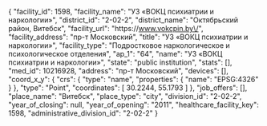 {
    "facility_id": 1598,
    "facility_name": "УЗ «ВОКЦ психиатрии и наркологии»",
    "district_id": "2-02-2",
    "district_name": "Октябрьский район, Витебск",
    "facility_url": "https:\/\/www.vokcpin.by\/",
    "facility_address": "пр-т Московский",
    "title": "УЗ «ВОКЦ психиатрии и наркологии»",
    "facility_type": "Подростковое наркологическое и психологическое отделения",
    "ap_1": "64",
    "name": "УЗ «ВОКЦ психиатрии и наркологии»",
    "state": "public institution",
    "stats": [],
    "med_id": 10216928,
    "address": "пр-т Московский",
    "devices": [],
    "coord_x_y": {
        "crs": {
            "type": "name",
            "properties": {
                "name": "EPSG:4326"
            }
        },
        "type": "Point",
        "coordinates": [
            30.2244,
            55.1793
        ]
    },
    "job_offers": [],
    "place_name": "Витебск",
    "place_type": "city",
    "division_id": "2-02-2",
    "year_of_closing": null,
    "year_of_opening": "2011",
    "healthcare_facility_key": 1598,
    "administrative_division_id": "2-02-2"
}